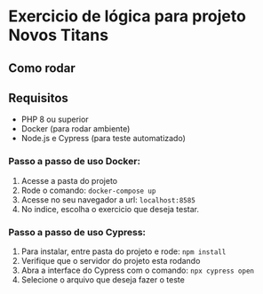 # Exercicio de lógica para projeto Novos Titans

## Como rodar

## Requisitos
- PHP 8  ou superior
- Docker (para rodar ambiente)
- Node.js e Cypress (para teste automatizado)

### Passo a passo de uso Docker:
1. Acesse a pasta do projeto
2. Rode o comando: `docker-compose up`
4. Acesse no seu navegador a url: `localhost:8585`
5. No indice, escolha o exercicio que deseja testar.

### Passo a passo de uso Cypress:
1. Para instalar, entre pasta do projeto e rode: `npm install` 
2. Verifique que o servidor do projeto esta rodando
3. Abra a interface do Cypress com o comando: `npx cypress open`
5. Selecione o arquivo que deseja fazer o teste
